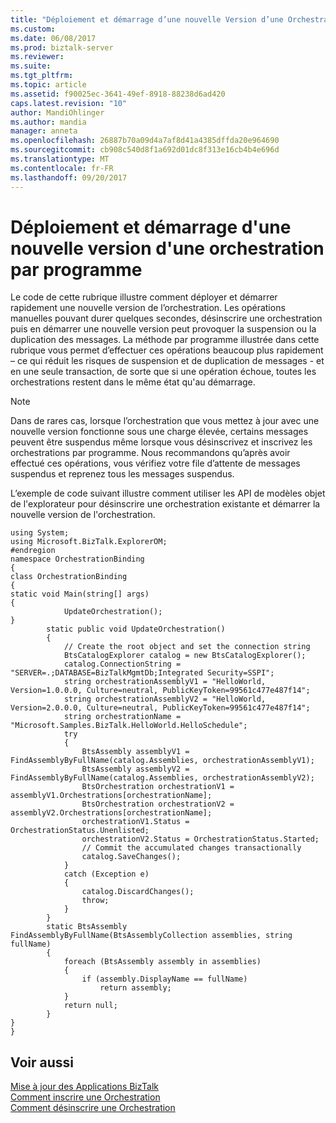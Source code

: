 ```yaml
---
title: "Déploiement et démarrage d’une nouvelle Version d’une Orchestration par programme | Documents Microsoft"
ms.custom: 
ms.date: 06/08/2017
ms.prod: biztalk-server
ms.reviewer: 
ms.suite: 
ms.tgt_pltfrm: 
ms.topic: article
ms.assetid: f90025ec-3641-49ef-8918-88238d6ad420
caps.latest.revision: "10"
author: MandiOhlinger
ms.author: mandia
manager: anneta
ms.openlocfilehash: 26887b70a09d4a7af8d41a4385dffda20e964690
ms.sourcegitcommit: cb908c540d8f1a692d01dc8f313e16cb4b4e696d
ms.translationtype: MT
ms.contentlocale: fr-FR
ms.lasthandoff: 09/20/2017
---
```

# <a name="deploying-and-starting-a-new-version-of-an-orchestration-programmatically"></a>Déploiement et démarrage d'une nouvelle version d'une orchestration par programme
Le code de cette rubrique illustre comment déployer et démarrer rapidement une nouvelle version de l’orchestration. Les opérations manuelles pouvant durer quelques secondes, désinscrire une orchestration puis en démarrer une nouvelle version peut provoquer la suspension ou la duplication des messages. La méthode par programme illustrée dans cette rubrique vous permet d’effectuer ces opérations beaucoup plus rapidement –  ce qui réduit les risques de suspension et de duplication de messages - et en une seule transaction, de sorte que si une opération échoue, toutes les orchestrations restent dans le même état qu'au démarrage.  
  
> [!NOTE]
>  Dans de rares cas, lorsque l’orchestration que vous mettez à jour avec une nouvelle version fonctionne sous une charge élevée, certains messages peuvent être suspendus même lorsque vous désinscrivez et inscrivez les orchestrations par programme.  Nous recommandons qu’après avoir effectué ces opérations, vous vérifiez votre file d’attente de messages suspendus et reprenez tous les messages suspendus.  
  
 L’exemple de code suivant illustre comment utiliser les API de modèles objet de l'explorateur pour désinscrire une orchestration existante et démarrer la nouvelle version de l'orchestration.  
  
```  
using System;  
using Microsoft.BizTalk.ExplorerOM;  
#endregion  
namespace OrchestrationBinding  
{  
class OrchestrationBinding  
{  
static void Main(string[] args)  
{  
            UpdateOrchestration();  
}  
        static public void UpdateOrchestration()  
        {  
            // Create the root object and set the connection string  
            BtsCatalogExplorer catalog = new BtsCatalogExplorer();  
            catalog.ConnectionString = "SERVER=.;DATABASE=BizTalkMgmtDb;Integrated Security=SSPI";  
            string orchestrationAssemblyV1 = "HelloWorld, Version=1.0.0.0, Culture=neutral, PublicKeyToken=99561c477e487f14";  
            string orchestrationAssemblyV2 = "HelloWorld, Version=2.0.0.0, Culture=neutral, PublicKeyToken=99561c477e487f14";  
            string orchestrationName = "Microsoft.Samples.BizTalk.HelloWorld.HelloSchedule";  
            try  
            {  
                BtsAssembly assemblyV1 = FindAssemblyByFullName(catalog.Assemblies, orchestrationAssemblyV1);  
                BtsAssembly assemblyV2 = FindAssemblyByFullName(catalog.Assemblies, orchestrationAssemblyV2);  
                BtsOrchestration orchestrationV1 = assemblyV1.Orchestrations[orchestrationName];  
                BtsOrchestration orchestrationV2 = assemblyV2.Orchestrations[orchestrationName];  
                orchestrationV1.Status = OrchestrationStatus.Unenlisted;  
                orchestrationV2.Status = OrchestrationStatus.Started;  
                // Commit the accumulated changes transactionally  
                catalog.SaveChanges();  
            }  
            catch (Exception e)  
            {  
                catalog.DiscardChanges();  
                throw;  
            }  
        }  
        static BtsAssembly FindAssemblyByFullName(BtsAssemblyCollection assemblies, string fullName)  
        {  
            foreach (BtsAssembly assembly in assemblies)  
            {  
                if (assembly.DisplayName == fullName)  
                    return assembly;  
            }  
            return null;  
        }  
}  
}  
```  
  
## <a name="see-also"></a>Voir aussi  
 [Mise à jour des Applications BizTalk](../core/updating-biztalk-applications.md)   
 [Comment inscrire une Orchestration](../core/how-to-enlist-an-orchestration.md)   
 [Comment désinscrire une Orchestration](../core/how-to-unenlist-an-orchestration.md)